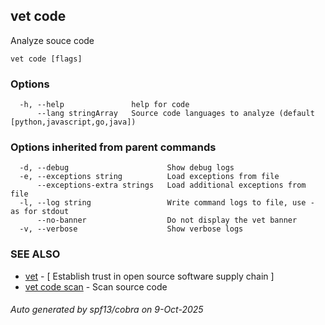 ## vet code

Analyze souce code

```
vet code [flags]
```

### Options

```
  -h, --help               help for code
      --lang stringArray   Source code languages to analyze (default [python,javascript,go,java])
```

### Options inherited from parent commands

```
  -d, --debug                      Show debug logs
  -e, --exceptions string          Load exceptions from file
      --exceptions-extra strings   Load additional exceptions from file
  -l, --log string                 Write command logs to file, use - as for stdout
      --no-banner                  Do not display the vet banner
  -v, --verbose                    Show verbose logs
```

### SEE ALSO

* [vet](vet.md)	 - [ Establish trust in open source software supply chain ]
* [vet code scan](vet_code_scan.md)	 - Scan source code

###### Auto generated by spf13/cobra on 9-Oct-2025
